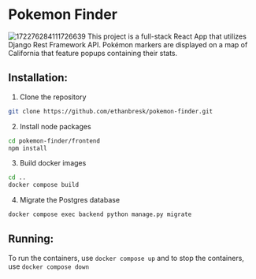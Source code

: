 # Pokemon Finder

![172276284111726639](https://github.com/user-attachments/assets/71de3461-0846-4d7a-9d33-015b7a40ee73)
This project is a full-stack React App that utilizes Django Rest Framework API. Pokémon markers are displayed on a map of California that feature popups containing their stats.

## Installation:

1. Clone the repository

```bash
git clone https://github.com/ethanbresk/pokemon-finder.git
```

2. Install node packages

```bash
cd pokemon-finder/frontend
npm install
```

3. Build docker images

```bash
cd ..
docker compose build
```

4. Migrate the Postgres database

```bash
docker compose exec backend python manage.py migrate
```

## Running:

To run the containers, use `docker compose up` and to stop the containers, use `docker compose down`

